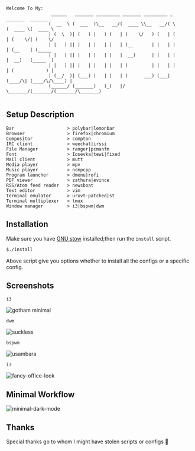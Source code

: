 ```

Welcome To My:
                 ______   _______ _________ _______ _________ _        _______  _______ 
                (  __  \ (  ___  )\__   __/(  ____ \\__   __/( \      (  ____ \(  ____ \
                | (  \  )| (   ) |   ) (   | (    \/   ) (   | (      | (    \/| (    \/
                | |   ) || |   | |   | |   | (__       | |   | |      | (__    | (_____ 
                | |   | || |   | |   | |   |  __)      | |   | |      |  __)   (_____  )
                | |   ) || |   | |   | |   | (         | |   | |      | (            ) |
                | (__/  )| (___) |   | |   | )      ___) (___| (____/\| (____/\/\____) |
                (______/ (_______)   )_(   |/       \_______/(_______/(_______/\_______)
             
```

Setup Description
-----------------
```
Bar                    > polybar|lemonbar
Browser                > firefox|chromium
Compositor             > compton
IRC client             > weechat|irssi
File Manager           > ranger|pcmanfm
Font                   > Iosevka|tewi|fixed
Mail client            > mutt
Media player           > mpv
Music player           > ncmpcpp
Program launcher       > dmenu|rofi
PDF viewer             > zathura|evince
RSS/Atom feed reader   > newsboat
Text editor            > vim
Terminal emulator      > urxvt-patched|st
Terminal multiplexer   > tmux
Window manager         > i3|bspwm|dwm
```

Installation
------------

Make sure you have [GNU stow] installed;then run the `install` script.

```bash
$./install
```

Above script give you options whether to install all the configs or a
specific config.

Screenshots 
-----------

`i3`

![gotham minimal](https://i.redd.it/twncpk3y0ll11.png)

`dwm`

![suckless](https://imgur.com/CkuXWXC.png)

`bspwm`

![usambara](https://i.imgur.com/fk2BZZ1.png)

`i3`

![fancy-office-look](https://i.redditmedia.com/paV09KPE8KxsJwdJrdWnEMzvt3Lm9VpKef74E-eGVKM.png?s=b4bf2e466b3eb606492280523b898af9)


Minimal Workflow 
----------------

![minimal-dark-mode](https://github.com/mohabaks/dotfiles/blob/master/demo.gif)

Thanks
------

Special thanks go to whom I might have stolen scripts or configs :punch:

[GNU stow]: https://www.gnu.org/s/stow/manual/stow.html
